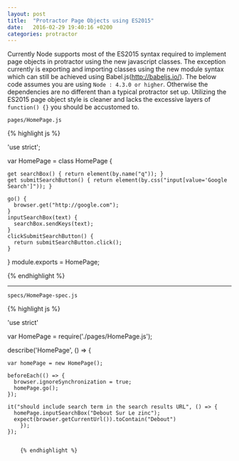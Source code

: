 ```yaml
---
layout: post
title:  "Protractor Page Objects using ES2015"
date:   2016-02-29 19:40:16 +0200
categories: protractor
---
```


Currently Node supports most of the ES2015 syntax required to implement page objects in protractor using the new javascript classes.
The exception currently is exporting and importing classes using the new module syntax which can still be achieved using Babel.js(http://babeljs.io/).
The below code assumes  you are using `Node : 4.3.0 or higher`. Otherwise the dependencies are no different than a typical protractor set up.
Utilizing the ES2015 page object style is cleaner and lacks the excessive layers of `function() {}` you should be accustomed to.


  `pages/HomePage.js`

  {% highlight js %}

  'use strict';

  var HomePage = class HomePage {

    get searchBox() { return element(by.name("q")); }
    get submitSearchButton() { return element(by.css("input[value='Google Search']")); }

    go() {
      browser.get("http://google.com");
    }
    inputSearchBox(text) {
      searchBox.sendKeys(text);
    }
    clickSubmitSearchButton() {
      return submitSearchButton.click();
    }

  }
  module.exports = HomePage;

  {% endhighlight %}

  * * *


  `specs/HomePage-spec.js`

  {% highlight js %}

  'use strict'

  var HomePage = require('./pages/HomePage.js');

  describe('HomePage', () => {

    var homePage = new HomePage();

    beforeEach(() => {
      browser.ignoreSynchronization = true;
      homePage.go();
    });

    it("should include search term in the search results URL", () => {
      homePage.inputSearchBox("Debout Sur Le zinc");
      expect(browser.getCurrentUrl()).toContain("Debout")
        });
    });


        {% endhighlight %}
